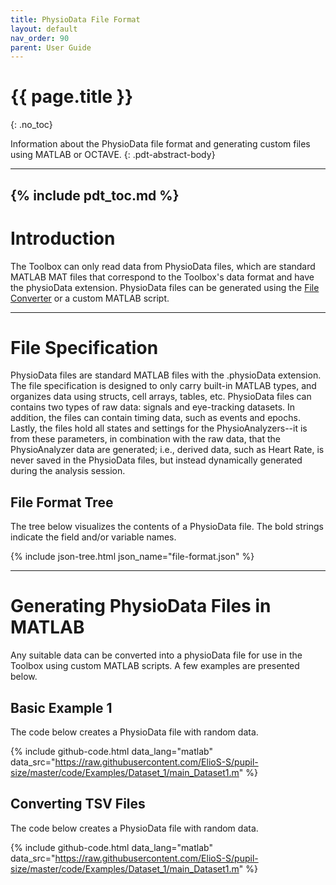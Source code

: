 ```yaml
---
title: PhysioData File Format
layout: default
nav_order: 90
parent: User Guide
---
```


# {{ page.title }}
{: .no_toc}

Information about the PhysioData file format and generating custom files using MATLAB or OCTAVE.
{: .pdt-abstract-body}

---
{% include pdt_toc.md %}
---

# Introduction #
The Toolbox can only read data from PhysioData files, which are standard MATLAB MAT files that correspond to the Toolbox's data format and have the physioData extension. PhysioData files can be generated using the [File Converter](.\file-converter.md) or a custom MATLAB script.

---

# File Specification #
PhysioData files are standard MATLAB files with the .physioData extension. The file specification is designed to only carry built-in MATLAB types, and organizes data using structs, cell arrays, tables, etc. PhysioData files can contains two types of raw data: signals and eye-tracking datasets. In addition, the files can contain timing data, such as events and epochs. Lastly, the files hold all states and settings for the PhysioAnalyzers--it is from these parameters, in combination with the raw data, that the PhysioAnalyzer data are generated; i.e., derived data, such as Heart Rate, is never saved in the PhysioData files, but instead dynamically generated during the analysis session. 

## File Format Tree ##
The tree below visualizes the contents of a PhysioData file. The bold strings indicate the field and/or variable names.

{% include json-tree.html
    json_name="file-format.json"
%}

---

# Generating PhysioData Files in MATLAB #
Any suitable data can be converted into a physioData file for use in the Toolbox using custom MATLAB scripts. A few examples are presented below.

## Basic Example 1 ##
The code below creates a PhysioData file with random data.

{% include github-code.html
    data_lang="matlab"
    data_src="https://raw.githubusercontent.com/ElioS-S/pupil-size/master/code/Examples/Dataset_1/main_Dataset1.m"
%}

## Converting TSV Files ##
The code below creates a PhysioData file with random data.

{% include github-code.html
    data_lang="matlab"
    data_src="https://raw.githubusercontent.com/ElioS-S/pupil-size/master/code/Examples/Dataset_1/main_Dataset1.m"
%}






